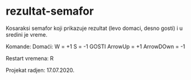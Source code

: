 # rezultat-semafor
Kosaraksi semafor koji prikazuje rezultat (levo domaci, desno gosti) i u sredini je vreme.

Komande:
Domaći: 
  W = +1
  S = -1
GOSTI
  ArrowUp = +1
  ArrowDOwn = -1

Restart vremena: R

Projekat radjen: 17.07.2020.
